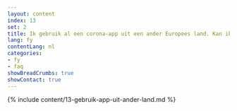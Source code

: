 ```yaml
---
layout: content
index: 13
set: 2
title: Ik gebruik al een corona-app uit een ander Europees land. Kan ik beide apps tegelijkertijd gebruiken?
lang: fy
contentLang: nl
categories:
- fy
- faq
showBreadCrumbs: true
showContact: true
---
```

{% include content/13-gebruik-app-uit-ander-land.md %}
